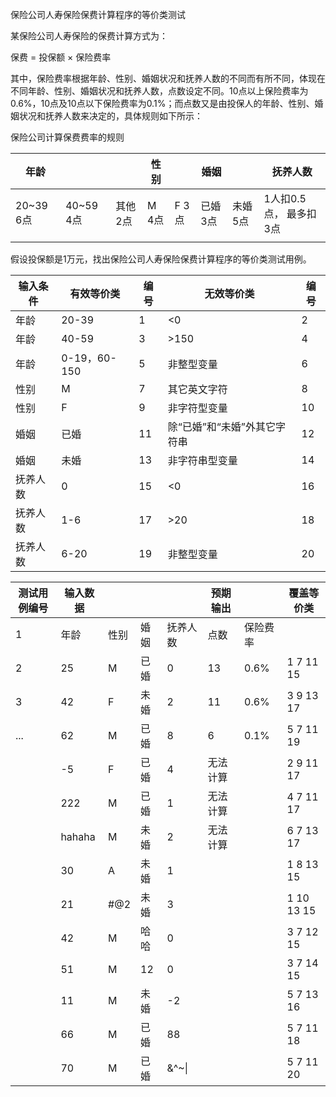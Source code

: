

保险公司人寿保险保费计算程序的等价类测试

某保险公司人寿保险的保费计算方式为：

   保费 = 投保额 × 保险费率

其中，保险费率根据年龄、性别、婚姻状况和抚养人数的不同而有所不同，体现在不同年龄、性别、婚姻状况和抚养人数，点数设定不同。10点以上保险费率为0.6%，10点及10点以下保险费率为0.1%；而点数又是由投保人的年龄、性别、婚姻状况和抚养人数来决定的，具体规则如下所示：

 

保险公司计算保费费率的规则

| 年龄       |            |           | 性别   |        | 婚姻      |           | 抚养人数                |
| ---------- | ---------- | --------- | ------ | ------ | --------- | --------- | ----------------------- |
| 20~39  6点 | 40~59  4点 | 其他  2点 | M  4点 | F  3点 | 已婚  3点 | 未婚  5点 | 1人扣0.5点，  最多扣3点 |
|            |            |           |        |        |           |           |                         |

 

假设投保额是1万元，找出保险公司人寿保险保费计算程序的等价类测试用例。 

 



| 输入条件 | 有效等价类   | 编号 | 无效等价类                   | 编号 |
| -------- | ------------ | ---- | ---------------------------- | ---- |
| 年龄     | 20-39        | 1    | <0                           | 2    |
| 年龄     | 40-59        | 3    | >150                         | 4    |
| 年龄     | 0-19，60-150 | 5    | 非整型变量                   | 6    |
| 性别     | M            | 7    | 其它英文字符                 | 8    |
| 性别     | F            | 9    | 非字符型变量                 | 10   |
| 婚姻     | 已婚         | 11   | 除“已婚”和“未婚”外其它字符串 | 12   |
| 婚姻     | 未婚         | 13   | 非字符串型变量               | 14   |
| 抚养人数 | 0            | 15   | <0                           | 16   |
| 抚养人数 | 1-6          | 17   | >20                          | 18   |
| 抚养人数 | 6-20         | 19   | 非整型变量                   | 20   |

| 测试用例编号 | 输入数据 |      |      |          | 预期输出 |          | 覆盖等价类  |
| ------------ | -------- | ---- | ---- | -------- | -------- | -------- | ----------- |
| 1            | 年龄     | 性别 | 婚姻 | 抚养人数 | 点数     | 保险费率 |             |
| 2            | 25       | M    | 已婚 | 0        | 13       | 0.6%     | 1 7 11 15   |
| 3            | 42       | F    | 未婚 | 2        | 11       | 0.6%     | 3  9  13 17 |
| ...          | 62       | M    | 已婚 | 8        | 6        | 0.1%     | 5 7 11 19   |
|              | -5       | F    | 已婚 | 4        | 无法计算 |          | 2 9 11 17   |
|              | 222      | M    | 已婚 | 1        | 无法计算 |          | 4 7 11 17   |
|              | hahaha   | M    | 未婚 | 2        | 无法计算 |          | 6 7 13 17   |
|              | 30       | A    | 未婚 | 1        |          |          | 1 8 13 15   |
|              | 21       | #@2  | 未婚 | 3        |          |          | 1 10 13 15  |
|              | 42       | M    | 哈哈 | 0        |          |          | 3 7 12 15   |
|              | 51       | M    | 12   | 0        |          |          | 3 7 14 15   |
|              | 11       | M    | 未婚 | -2       |          |          | 5 7 13 16   |
|              | 66       | M    | 已婚 | 88       |          |          | 5 7 11 18   |
|              | 70       | M    | 已婚 | &^~\|    |          |          | 5 7 11 20   |



